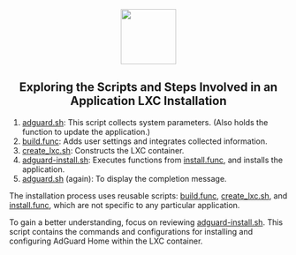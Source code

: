 <div align="center">
<img src="https://raw.githubusercontent.com/oldhunterr/Proxmox/main/misc/images/logo.png" height="100px" />
</div>
<h2><div align="center">Exploring the Scripts and Steps Involved in an Application LXC Installation</div></h2>

1) [adguard.sh](https://github.com/oldhunterr/Proxmox/blob/main/ct/adguard.sh): This script collects system parameters. (Also holds the function to update the application.)
2) [build.func](https://github.com/oldhunterr/Proxmox/blob/main/misc/build.func): Adds user settings and integrates collected information.
3) [create_lxc.sh](https://github.com/oldhunterr/Proxmox/blob/main/ct/create_lxc.sh): Constructs the LXC container.
4) [adguard-install.sh](https://github.com/oldhunterr/Proxmox/blob/main/install/adguard-install.sh): Executes functions from [install.func](https://github.com/oldhunterr/Proxmox/blob/main/misc/install.func), and installs the application.
5) [adguard.sh](https://github.com/oldhunterr/Proxmox/blob/main/ct/adguard.sh) (again): To display the completion message.

The installation process uses reusable scripts: [build.func](https://github.com/oldhunterr/Proxmox/blob/main/misc/build.func), [create_lxc.sh](https://github.com/oldhunterr/Proxmox/blob/main/ct/create_lxc.sh), and [install.func](https://github.com/oldhunterr/Proxmox/blob/main/misc/install.func), which are not specific to any particular application.

To gain a better understanding, focus on reviewing [adguard-install.sh](https://github.com/oldhunterr/Proxmox/blob/main/install/adguard-install.sh). This script contains the commands and configurations for installing and configuring AdGuard Home within the LXC container.
